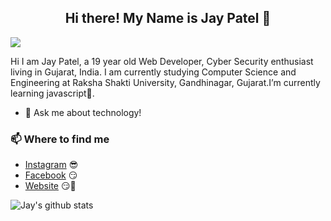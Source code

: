 <h2 align="center"> Hi there! My Name is Jay Patel 👋</h2>

![](https://komarev.com/ghpvc/?username=jayvpatel112&color=green)
<p>
Hi I am Jay Patel, a 19 year old Web Developer, Cyber Security enthusiast living in Gujarat, India. I am currently studying Computer Science and Engineering at Raksha Shakti University, Gandhinagar, Gujarat.I’m currently learning javascript🌱.
</p>

- 💬 Ask me about technology! <!-- 🔭 I’m currently working on -->

### 📫 Where to find me
- [Instagram](https://www.instagram.com/jay_v_patel112) 😎
- [Facebook](https://www.facebook.com/jayvpatel112) 😏
- [Website](https://jaypatel.family) 😏🔗

![Jay's github stats](https://github-readme-stats.vercel.app/api?username=jayvpatel112&show_icons=true&theme=gradient)
